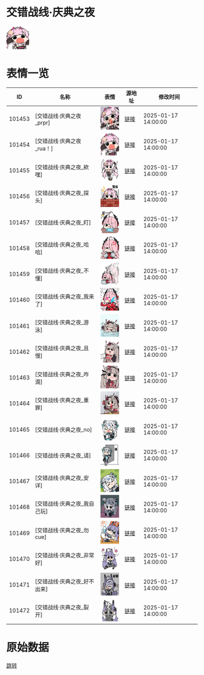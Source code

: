 # 交错战线·庆典之夜

<img src="./cover.png" height="60" alt="cover" />

# 表情一览

|ID|名称|表情|源地址|修改时间|
|----|----|----|----|----|
|101453|[交错战线·庆典之夜_prpr]|<img src="./pic/101453_%5B交错战线·庆典之夜_prpr%5D.png" height="60" alt="prpr"/>|[链接](https://i0.hdslb.com/bfs/garb/2c5073c53d05cebc093628b07f12edefb3f84082.png)|2025-01-17 14:00:00|
|101454|[交错战线·庆典之夜_rua！]|<img src="./pic/101454_%5B交错战线·庆典之夜_rua！%5D.png" height="60" alt="rua！"/>|[链接](https://i0.hdslb.com/bfs/garb/f99b95b777514b86f42d7e9aed8aa7a514b41352.png)|2025-01-17 14:00:00|
|101455|[交错战线·庆典之夜_欸嘿]|<img src="./pic/101455_%5B交错战线·庆典之夜_欸嘿%5D.png" height="60" alt="欸嘿"/>|[链接](https://i0.hdslb.com/bfs/garb/6d7e935f77938a89ce0c466ce9fafb06eaf9c727.png)|2025-01-17 14:00:00|
|101456|[交错战线·庆典之夜_探头]|<img src="./pic/101456_%5B交错战线·庆典之夜_探头%5D.png" height="60" alt="探头"/>|[链接](https://i0.hdslb.com/bfs/garb/40211ffdad770df819436bdc9e695628d9558b95.png)|2025-01-17 14:00:00|
|101457|[交错战线·庆典之夜_盯]|<img src="./pic/101457_%5B交错战线·庆典之夜_盯%5D.png" height="60" alt="盯"/>|[链接](https://i0.hdslb.com/bfs/garb/c1206e01b1c231ed8e59f79457a092387b9848d2.png)|2025-01-17 14:00:00|
|101458|[交错战线·庆典之夜_哈哈]|<img src="./pic/101458_%5B交错战线·庆典之夜_哈哈%5D.png" height="60" alt="哈哈"/>|[链接](https://i0.hdslb.com/bfs/garb/db3773ae9a0345081b1fe8f5d149952756043013.png)|2025-01-17 14:00:00|
|101459|[交错战线·庆典之夜_不懂]|<img src="./pic/101459_%5B交错战线·庆典之夜_不懂%5D.png" height="60" alt="不懂"/>|[链接](https://i0.hdslb.com/bfs/garb/f459644ecf7d474cf38a2fb3e4c15373240cefe9.png)|2025-01-17 14:00:00|
|101460|[交错战线·庆典之夜_我来了]|<img src="./pic/101460_%5B交错战线·庆典之夜_我来了%5D.png" height="60" alt="我来了"/>|[链接](https://i0.hdslb.com/bfs/garb/3d42c2a5b52b0e7c43dfaec3e23d32ee6879746f.png)|2025-01-17 14:00:00|
|101461|[交错战线·庆典之夜_游泳]|<img src="./pic/101461_%5B交错战线·庆典之夜_游泳%5D.png" height="60" alt="游泳"/>|[链接](https://i0.hdslb.com/bfs/garb/41c543d95dba2bb2e46c52cb43d983bd749de466.png)|2025-01-17 14:00:00|
|101462|[交错战线·庆典之夜_且慢]|<img src="./pic/101462_%5B交错战线·庆典之夜_且慢%5D.png" height="60" alt="且慢"/>|[链接](https://i0.hdslb.com/bfs/garb/fe490dd9c590fb2f083facb386947b97b1e398c8.png)|2025-01-17 14:00:00|
|101463|[交错战线·庆典之夜_咋滴]|<img src="./pic/101463_%5B交错战线·庆典之夜_咋滴%5D.png" height="60" alt="咋滴"/>|[链接](https://i0.hdslb.com/bfs/garb/ab1dbb2f360175b79e14b0d5150b458dfb35f1e8.png)|2025-01-17 14:00:00|
|101464|[交错战线·庆典之夜_重罪]|<img src="./pic/101464_%5B交错战线·庆典之夜_重罪%5D.png" height="60" alt="重罪"/>|[链接](https://i0.hdslb.com/bfs/garb/7cc0ecfd299105e8b41a77359c81a6c3fefb6bad.png)|2025-01-17 14:00:00|
|101465|[交错战线·庆典之夜_no]|<img src="./pic/101465_%5B交错战线·庆典之夜_no%5D.png" height="60" alt="no"/>|[链接](https://i0.hdslb.com/bfs/garb/a072025f201b7be157844f450363f6aa24db3fe1.png)|2025-01-17 14:00:00|
|101466|[交错战线·庆典之夜_请]|<img src="./pic/101466_%5B交错战线·庆典之夜_请%5D.png" height="60" alt="请"/>|[链接](https://i0.hdslb.com/bfs/garb/e6260472e98f604941c9cd88fb608c419c17b973.png)|2025-01-17 14:00:00|
|101467|[交错战线·庆典之夜_安详]|<img src="./pic/101467_%5B交错战线·庆典之夜_安详%5D.png" height="60" alt="安详"/>|[链接](https://i0.hdslb.com/bfs/garb/8a4d8c282e428755573bfc7a9fa779c86e00650d.png)|2025-01-17 14:00:00|
|101468|[交错战线·庆典之夜_我自己玩]|<img src="./pic/101468_%5B交错战线·庆典之夜_我自己玩%5D.png" height="60" alt="我自己玩"/>|[链接](https://i0.hdslb.com/bfs/garb/73469d3d996ba3fa0f0a23e0e3f563153e2c333c.png)|2025-01-17 14:00:00|
|101469|[交错战线·庆典之夜_勿cue]|<img src="./pic/101469_%5B交错战线·庆典之夜_勿cue%5D.png" height="60" alt="勿cue"/>|[链接](https://i0.hdslb.com/bfs/garb/0fc4f8e619e664f43fbe60a55c65060aa16f4a92.png)|2025-01-17 14:00:00|
|101470|[交错战线·庆典之夜_非常好]|<img src="./pic/101470_%5B交错战线·庆典之夜_非常好%5D.png" height="60" alt="非常好"/>|[链接](https://i0.hdslb.com/bfs/garb/9fb2c4a098270e63af0a3d7240d31c1f65589bb9.png)|2025-01-17 14:00:00|
|101471|[交错战线·庆典之夜_好不出来]|<img src="./pic/101471_%5B交错战线·庆典之夜_好不出来%5D.png" height="60" alt="好不出来"/>|[链接](https://i0.hdslb.com/bfs/garb/5cbba7a210b5285ecaf9b0521aef2990e2d5a4d1.png)|2025-01-17 14:00:00|
|101472|[交错战线·庆典之夜_裂开]|<img src="./pic/101472_%5B交错战线·庆典之夜_裂开%5D.png" height="60" alt="裂开"/>|[链接](https://i0.hdslb.com/bfs/garb/009fb3e930c48884b6bb2151f14df290c5a8147f.png)|2025-01-17 14:00:00|

# 原始数据

[跳转](./raw.json)

